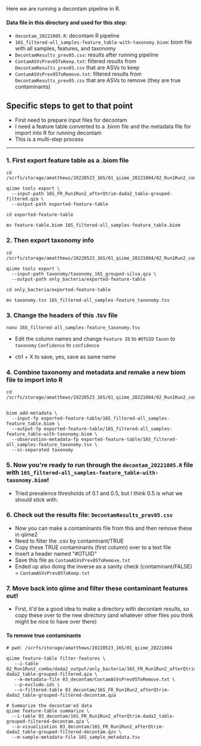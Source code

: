 Here we are running a decontam pipeline in R.

#### Data file in this directory and used for this step:
- `decontam_20221005.R`: decontam R pipeline
- `16S_filtered-all_samples-feature_table-with-taxonomy.biom`: biom file with all samples, features, and taxonomy
- `DecontamResults_prev05.csv`: results after running pipeline
- `ContamASVsPrev05ToKeep.txt`: filtered results from  `DecontamResults_prev05.csv` that are ASVs to keep
- `ContamASVsPrev05ToRemove.txt`: filtered results from  `DecontamResults_prev05.csv` that are ASVs to remove (they are true contaminants)


## Specific steps to get to that point

- First need to prepare input files for decontam
- I need a feature table converted to a .biom file and the metadata file for import into R for running decontam
- This is a multi-step process

---


### 1. First export feature table as a .biom file

```
cd /scrfs/storage/amatthews/20220523_16S/01_qiime_20221004/02_Run1Run2_combo/dada2_output/only_bacteria

qiime tools export \
  --input-path 16S_FR_Run1Run2_afterQtrim-dada2_table-grouped-filtered.qza \
  --output-path exported-feature-table
  
cd exported-feature-table

mv feature-table.biom 16S_filtered-all_samples-feature_table.biom
```

### 2. Then export taxonomy info

```
cd /scrfs/storage/amatthews/20220523_16S/01_qiime_20221004/02_Run1Run2_combo/dada2_output

qiime tools export \
  --input-path taxonomy/taxonomy_16S_grouped-silva.qza \
  --output-path only_bacteria/exported-feature-table

cd only_bacteria/exported-feature-table

mv taxonomy.tsv 16S_filtered-all_samples-feature_taxonomy.tsv
```


### 3. Change the headers of this .tsv file

```
nano 16S_filtered-all_samples-feature_taxonomy.tsv
```

- Edit the column names and change
`Feature ID` to `#OTUID`
`Taxon` to `taxonomy`
`Confidence` to `confidence`

- ctrl + X to save, yes, save as same name


### 4. Combine taxonomy and metadata and remake a new biom file to import into R

```
cd /scrfs/storage/amatthews/20220523_16S/01_qiime_20221004/02_Run1Run2_combo/dada2_output/only_bacteria


biom add-metadata \
  --input-fp exported-feature-table/16S_filtered-all_samples-feature_table.biom \
  --output-fp exported-feature-table/16S_filtered-all_samples-feature_table-with-taxonomy.biom \
  --observation-metadata-fp exported-feature-table/16S_filtered-all_samples-feature_taxonomy.tsv \
  --sc-separated taxonomy
```


### 5. Now you're ready to run through the `decontam_20221005.R` file with `16S_filtered-all_samples-feature_table-with-taxonomy.biom`!

- Tried prevalence thresholds of 0.1 and 0.5, but I think 0.5 is what we should stick with.


### 6. Check out the results file: `DecontamResults_prev05.csv` 
- Now you can make a contaminants file from this and then remove these in qiime2 
- Need to filter the .csv by contaminant/TRUE
- Copy these TRUE contaminants (first column) over to a text file
- Insert a header named "#OTUID"
- Save this file as `ContamASVsPrev05ToRemove.txt`
- Ended up also doing the inverse as a sanity check (contaminant/FALSE) = `ContamASVsPrev05ToKeep.txt`


### 7. Move back into qiime and filter these contaminant features out!

- First, it'd be a good idea to make a directory with decontam results, so copy these over to the new directory (and whatever other files you think might be nice to have over there)

#### To remove true contaminants
```
# pwd: /scrfs/storage/amatthews/20220523_16S/01_qiime_20221004

qiime feature-table filter-features \
   --i-table 02_Run1Run2_combo/dada2_output/only_bacteria/16S_FR_Run1Run2_afterQtrim-dada2_table-grouped-filtered.qza \
   --m-metadata-file 03_decontam/ContamASVsPrev05ToRemove.txt \
   --p-exclude-ids \
   --o-filtered-table 03_decontam/16S_FR_Run1Run2_afterQtrim-dada2_table-grouped-filtered-decontam.qza

# Summarize the decontam'ed data
qiime feature-table summarize \
  --i-table 03_decontam/16S_FR_Run1Run2_afterQtrim-dada2_table-grouped-filtered-decontam.qza \
  --o-visualization 03_decontam/16S_FR_Run1Run2_afterQtrim-dada2_table-grouped-filtered-decontam.qzv \
  --m-sample-metadata-file 16S_sample_metadata.tsv
```
